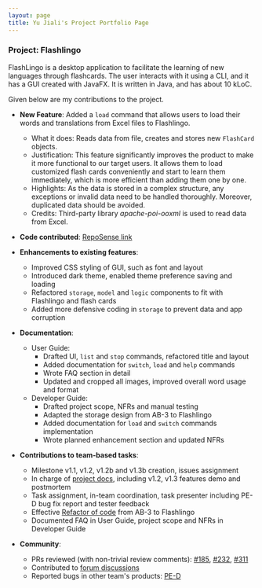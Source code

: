 ```yaml
---
layout: page
title: Yu Jiali's Project Portfolio Page
---
```


### Project: Flashlingo

FlashLingo is a desktop application to facilitate the learning of new languages through flashcards. The user interacts with it using a CLI, and it has a GUI created with JavaFX. It is written in Java, and has about 10 kLoC.

Given below are my contributions to the project.

* **New Feature**: Added a `load` command that allows users to load their words and translations from Excel files to Flashlingo.
    * What it does: Reads data from file, creates and stores new `FlashCard` objects.
    * Justification: This feature significantly improves the product to make it more functional to our target users. It allows them to load customized flash cards conveniently and start to learn them immediately, which is more efficient than adding them one by one.
    * Highlights: As the data is stored in a complex structure, any exceptions or invalid data need to be handled thoroughly. Moreover, duplicated data should be avoided.
    * Credits: Third-party library _apache-poi-ooxml_ is used to read data from Excel.

* **Code contributed**: [RepoSense link](https://nus-cs2103-ay2324s1.github.io/tp-dashboard/?search=a1waysd&breakdown=true)

* **Enhancements to existing features**:
    * Improved CSS styling of GUI, such as font and layout
    * Introduced dark theme, enabled theme preference saving and loading
    * Refactored `storage`, `model` and `logic` components to fit with Flashlingo and flash cards
    * Added more defensive coding in `storage` to prevent data and app corruption

* **Documentation**:
    * User Guide:
        * Drafted UI, `list` and `stop` commands, refactored title and layout
        * Added documentation for `switch`, `load` and `help` commands
        * Wrote FAQ section in detail
        * Updated and cropped all images, improved overall word usage and format
    * Developer Guide:
      * Drafted project scope, NFRs and manual testing
      * Adapted the storage design from AB-3 to Flashlingo
      * Added documentation for `load` and `switch` commands implementation
      * Wrote planned enhancement section and updated NFRs

* **Contributions to team-based tasks**:
    * Milestone v1.1, v1.2, v1.2b and v1.3b creation, issues assignment
    * In charge of [project docs](https://docs.google.com/document/d/1I7AeOjEK5tkLxLRfuDXVB0-02TU7aJH4cUiQuE5mahE/edit#heading=h.mgdo413wsg9o), including v1.2, v1.3 features demo and postmortem
    * Task assignment, in-team coordination, task presenter including PE-D bug fix report and tester feedback
    * Effective [Refactor of code](https://github.com/AY2324S1-CS2103T-T11-4/tp/pull/75) from AB-3 to Flashlingo
    * Documented FAQ in User Guide, project scope and NFRs in Developer Guide
* **Community**:
    * PRs reviewed (with non-trivial review comments): [#185](https://github.com/AY2324S1-CS2103T-T11-4/tp/pull/185), [#232](https://github.com/AY2324S1-CS2103T-T11-4/tp/pull/232), [#311](https://github.com/AY2324S1-CS2103T-T11-4/tp/pull/311)
    * Contributed to [forum discussions](https://github.com/nus-cs2103-AY2324S1/forum/issues/145)
    * Reported bugs in other team's products: [PE-D](https://github.com/A1WAYSD/ped/issues)


